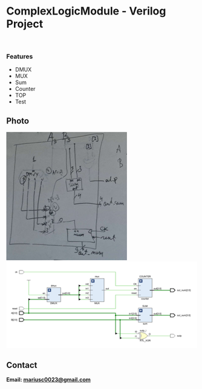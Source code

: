 <h1>ComplexLogicModule - Verilog Project</h1>
<br>
<h3>Features</h3>
<ul>
    <li>DMUX</li>
    <li>MUX</li>
    <li>Sum</li>
    <li>Counter</li>
    <li>TOP</li>
    <li>Test</li>
</ul>


<h2>Photo</h2>
<img src="image.png">
<br>
<img src="scheme.png">
<br>

<h2>Contact</h2>

<b> Email: mariusc0023@gmail.com </b>
